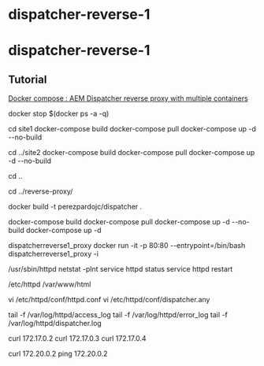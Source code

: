 # dispatcher-reverse-1

dispatcher-reverse-1
===================================

Tutorial
---------


[Docker compose : AEM Dispatcher reverse proxy with multiple containers](https://www.linkedin.com/in/perezpardojc/) 

docker stop $(docker ps -a -q)


cd site1
docker-compose build
docker-compose pull
docker-compose up -d --no-build

cd ../site2
docker-compose build
docker-compose pull
docker-compose up -d --no-build

cd ..

cd ../reverse-proxy/

docker build -t perezpardojc/dispatcher .

docker-compose build
docker-compose pull
docker-compose up -d --no-build
docker-compose up -d


dispatcherreverse1_proxy
docker run -it -p 80:80 --entrypoint=/bin/bash dispatcherreverse1_proxy -i

/usr/sbin/httpd
netstat -plnt
service httpd status
service httpd restart

/etc/httpd
/var/www/html

vi /etc/httpd/conf/httpd.conf
vi /etc/httpd/conf/dispatcher.any

tail -f /var/log/httpd/access_log
tail -f /var/log/httpd/error_log
tail -f /var/log/httpd/dispatcher.log


curl 172.17.0.2
curl 172.17.0.3
curl 172.17.0.4

curl 172.20.0.2
ping 172.20.0.2